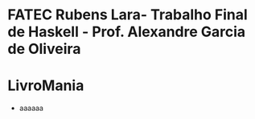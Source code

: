 # FATEC Rubens Lara- Trabalho Final de Haskell - Prof. Alexandre Garcia de Oliveira
# LivroMania 

* aaaaaa
